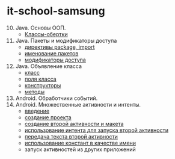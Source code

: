 # it-school-samsung
10. Java. Основы ООП.
    - [Классы-обертки](http://youtu.be/WbgibOVV25M?hd=1)
11. Java. Пакеты и модификаторы доступа
    - [директивы package, import](http://youtu.be/Qq-LfR8Ce1Y?hd=1)
    - [именование пакетов](http://youtu.be/j_m87fu6m7g?hd=1)
    - [модификаторы доступа](http://youtu.be/vs1u8IwfoeI?hd=1)
12. Java. Объявление класса
    - [класс](http://youtu.be/YUl4gu9KpGo?hd=1)
    - [поля класса](http://youtu.be/vhCAsiKYSnE?hd=1)
    - [конструкторы](http://youtu.be/jPecz5HY8wY?hd=1)
    - [методы](http://youtu.be/jEr31Sh59uE?hd=1)
13. Android. Обработчики событий.
14. Android. Множественные активности и интенты.
    - [введение](http://youtu.be/s3jPic3_h-g?hd=1)
    - [создание проекта](http://youtu.be/46682TPooTA?hd=1)
    - [создание второй активности и макета](http://youtu.be/EMmqLHMjU8o?hd=1)
    - [использование интента для запуска второй активности](http://youtu.be/BU8Uyp3tkK8?hd=1)
    - [передача текста второй активности](http://youtu.be/FYMes_TDdJM?hd=1)
    - [использование констант в качестве имени](http://youtu.be/P1bVxHw5Qec?hd=1)
    - запуск активностей из других приложений


